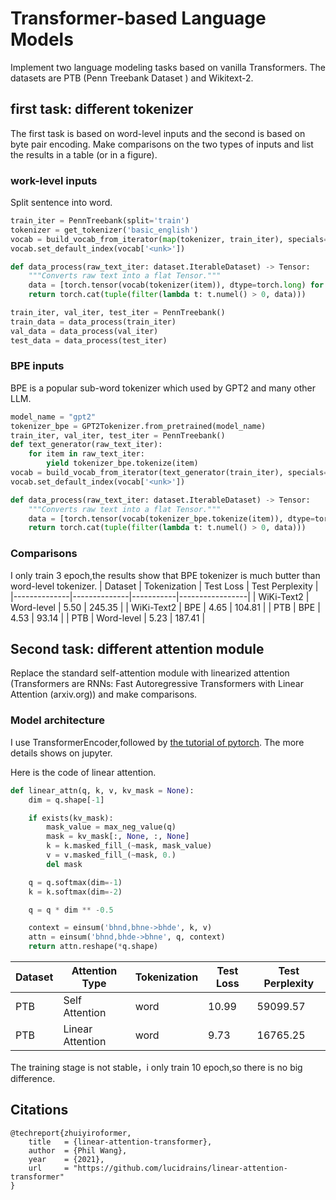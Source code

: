 # Transformer-based Language Models
Implement two language modeling tasks based on vanilla Transformers. The datasets are PTB (Penn Treebank Dataset ) and Wikitext-2.
## first task: different tokenizer
The first task is based on word-level inputs and the second is based on byte pair encoding.
Make comparisons on the two types of inputs and list the results in a table (or in a figure).
### work-level inputs 
Split sentence into word.
```python
train_iter = PennTreebank(split='train')
tokenizer = get_tokenizer('basic_english')
vocab = build_vocab_from_iterator(map(tokenizer, train_iter), specials=['<unk>'])
vocab.set_default_index(vocab['<unk>'])

def data_process(raw_text_iter: dataset.IterableDataset) -> Tensor:
    """Converts raw text into a flat Tensor."""
    data = [torch.tensor(vocab(tokenizer(item)), dtype=torch.long) for item in raw_text_iter]
    return torch.cat(tuple(filter(lambda t: t.numel() > 0, data)))

train_iter, val_iter, test_iter = PennTreebank()
train_data = data_process(train_iter)
val_data = data_process(val_iter)
test_data = data_process(test_iter)
```
### BPE inputs

BPE is a popular sub-word tokenizer  which used by GPT2 and many other LLM.
```python
model_name = "gpt2"
tokenizer_bpe = GPT2Tokenizer.from_pretrained(model_name)
train_iter, val_iter, test_iter = PennTreebank()
def text_generator(raw_text_iter):
    for item in raw_text_iter:
        yield tokenizer_bpe.tokenize(item)
vocab = build_vocab_from_iterator(text_generator(train_iter), specials=['<unk>'])
vocab.set_default_index(vocab['<unk>'])

def data_process(raw_text_iter: dataset.IterableDataset) -> Tensor:
    """Converts raw text into a flat Tensor."""
    data = [torch.tensor(vocab(tokenizer_bpe.tokenize(item)), dtype=torch.long) for item in raw_text_iter]
    return torch.cat(tuple(filter(lambda t: t.numel() > 0, data)))
```
### Comparisons
 I only train 3 epoch,the results show that BPE tokenizer is much butter than word-level tokenizer.
| Dataset      | Tokenization | Test Loss | Test Perplexity |
|--------------|--------------|-----------|-----------------|
| WiKi-Text2   | Word-level         | 5.50      | 245.35          |
| WiKi-Text2   | BPE          | 4.65      | 104.81          |
| PTB          | BPE          | 4.53      | 93.14           |
| PTB          | Word-level         | 5.23      | 187.41          |
    
## Second task: different attention module
Replace the standard self-attention module with linearized attention (Transformers are RNNs: Fast Autoregressive Transformers with Linear Attention (arxiv.org)) and make comparisons.

### Model architecture
I use TransformerEncoder,followed by [the tutorial of pytorch](https://pytorch.org/tutorials/beginner/transformer_tutorial.html). The more details shows on jupyter.

Here is the code of linear attention.
```python
def linear_attn(q, k, v, kv_mask = None):
    dim = q.shape[-1]

    if exists(kv_mask):
        mask_value = max_neg_value(q)
        mask = kv_mask[:, None, :, None]
        k = k.masked_fill_(~mask, mask_value)
        v = v.masked_fill_(~mask, 0.)
        del mask

    q = q.softmax(dim=-1)
    k = k.softmax(dim=-2)

    q = q * dim ** -0.5

    context = einsum('bhnd,bhne->bhde', k, v)
    attn = einsum('bhnd,bhde->bhne', q, context)
    return attn.reshape(*q.shape)
```



|  Dataset | Attention Type    | Tokenization | Test Loss | Test Perplexity |
---------|-------------------|--------------|-----------|-----------------|
| PTB              | Self Attention    | word          | 10.99      | 59099.57           |
| PTB              |Linear Attention  | word          | 9.73      | 16765.25        |

The training stage is not stable，i only train 10 epoch,so there is no big difference.

## Citations
```
@techreport{zhuiyiroformer,
    title   = {linear-attention-transformer},
    author  = {Phil Wang},
    year    = {2021},
    url     = "https://github.com/lucidrains/linear-attention-transformer"
}
```
